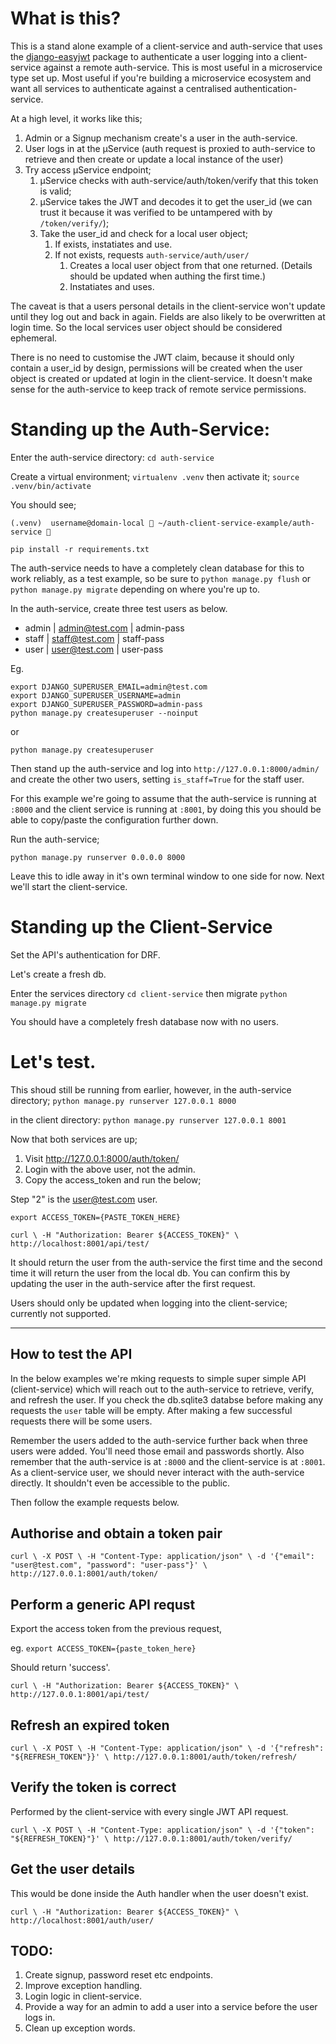 
# What is this?

This is a stand alone example of a client-service and auth-service that uses the
[django-easyjwt](https://github.com/garrethcain/django-easyjwt) package to 
authenticate a user logging into a client-service against a remote auth-service.
This is most useful in a microservice type set up.
Most useful if you're building a microservice ecosystem and want all services
to authenticate against a centralised authentication-service.


At a high level, it works like this;

1. Admin or a Signup mechanism create's a user in the auth-service.
2. User logs in at the µService (auth request is proxied to auth-service to 
   retrieve and then create or update a local instance of the user)
3. Try access µService endpoint;
   1. µService checks with auth-service/auth/token/verify that this token is 
     valid;
   2. µService takes the JWT and decodes it to get the user_id (we can trust it 
     because it was verified to be untampered with by `/token/verify/`);
   3. Take the user_id and check for a local user object;
      1. If exists, instatiates and use.
      2. If not exists, requests `auth-service/auth/user/`
         1. Creates a local user object from that one returned. (Details should be 
         updated when authing the first time.)
         2. Instatiates and uses.

The caveat is that a users personal details in the client-service won't update 
until they log out and back in again. Fields are also likely to be overwritten
at login time. So the local services user object should be considered ephemeral.

There is no need to customise the JWT claim, because it should only contain a 
user_id by design, permissions will be created when the user object is created 
or updated at login in the client-service. It doesn't make sense for the 
auth-service to keep track of remote service permissions.

    

# Standing up the Auth-Service:

Enter the auth-service directory: `cd auth-service`

Create a virtual environment; `virtualenv .venv` then activate it; 
`source .venv/bin/activate`

You should see;
```
(.venv)  username@domain-local  ~/auth-client-service-example/auth-service 
```

```
pip install -r requirements.txt
```

The auth-service needs to have a completely clean database for this to work
reliably, as a test example, so be sure to `python manage.py flush` or 
`python manage.py migrate` depending on where you're up to.

In the auth-service, create three test users as below.
* admin | admin@test.com | admin-pass
* staff | staff@test.com | staff-pass
* user | user@test.com | user-pass

Eg. 
```
export DJANGO_SUPERUSER_EMAIL=admin@test.com
export DJANGO_SUPERUSER_USERNAME=admin
export DJANGO_SUPERUSER_PASSWORD=admin-pass
python manage.py createsuperuser --noinput
```
or
```
python manage.py createsuperuser
```
Then stand up the auth-service and log into `http://127.0.0.1:8000/admin/` and
create the other two users, setting `is_staff=True` for the staff user.


For this example we're going to assume that the auth-service is running at 
`:8000` and the client service is running at `:8001`, by doing this you should 
be able to copy/paste the configuration further down.

Run the auth-service;
```
python manage.py runserver 0.0.0.0 8000
```

Leave this to idle away in it's own terminal window to one side for now. Next
we'll start the client-service.


# Standing up the Client-Service

Set the API's authentication for DRF.

Let's create a fresh db.

Enter the services directory `cd client-service` then migrate 
`python manage.py migrate`

You should have a completely fresh database now with no users.


# Let's test.

This shoud still be running from earlier, however, in the auth-service
directory;
`python manage.py runserver 127.0.0.1 8000`

in the client directory:
`python manage.py runserver 127.0.0.1 8001`

Now that both services are up;

1. Visit http://127.0.0.1:8000/auth/token/
2. Login with the above user, not the admin.
3. Copy the access_token and run the below;

Step "2" is the user@test.com user.

`export ACCESS_TOKEN={PASTE_TOKEN_HERE}`

`curl \
  -H "Authorization: Bearer ${ACCESS_TOKEN}" \
  http://localhost:8001/api/test/`

It should return the user from the auth-service the first time and the second 
time it will return the user from the local db. You can confirm this by updating
the user in the auth-service after the first request.

Users should only be updated when logging into the client-service; currently not
supported.

---

## How to test the API

In the below examples we're mking requests to simple super simple API 
(client-service) which will reach out to the auth-service to retrieve, verify,
and refresh the user.
If you check the db.sqlite3 databse before making any requests the `user` table
will be empty. After making a few successful requests there will be some users.

Remember the users added to the auth-service further back when three users
were added. You'll need those email and passwords shortly.
Also remember that the auth-service is at `:8000` and the client-service is at
`:8001`. As a client-service user, we should never interact with the 
auth-service directly. It shouldn't even be accessible to the public.

Then follow the example requests below.

## Authorise and obtain a token pair

`curl \
  -X POST \
  -H "Content-Type: application/json" \
  -d '{"email": "user@test.com", "password": "user-pass"}' \
  http://127.0.0.1:8001/auth/token/`


## Perform a generic API requst
 
 Export the access token from the previous request, 
 
 eg.
 `export ACCESS_TOKEN={paste_token_here}`
 
 Should return 'success'.

`curl \
  -H "Authorization: Bearer ${ACCESS_TOKEN}" \
  http://127.0.0.1:8001/api/test/`


## Refresh an expired token

`curl \
  -X POST \
  -H "Content-Type: application/json" \
  -d '{"refresh": "${REFRESH_TOKEN"}}' \
  http://127.0.0.1:8001/auth/token/refresh/`


## Verify the token is correct
 Performed by the client-service with every single JWT API request.

`curl \
  -X POST \
  -H "Content-Type: application/json" \
  -d '{"token": "${REFRESH_TOKEN}"}' \
  http://127.0.0.1:8001/auth/token/verify/`


## Get the user details
 This would be done inside the Auth handler when the user doesn't exist.

`curl \
  -H "Authorization: Bearer ${ACCESS_TOKEN}" \
  http://localhost:8001/auth/user/`



## TODO:

1. Create signup, password reset etc endpoints.
2. Improve exception handling.
3. Login logic in client-service.
4. Provide a way for an admin to add a user into a service before the user logs 
  in.
5. Clean up exception words.
